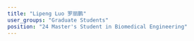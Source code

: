 ```yaml
---
title: "Lipeng Luo 罗丽鹏"
user_groups: "Graduate Students"
position: "24 Master's Student in Biomedical Engineering"
---
```

